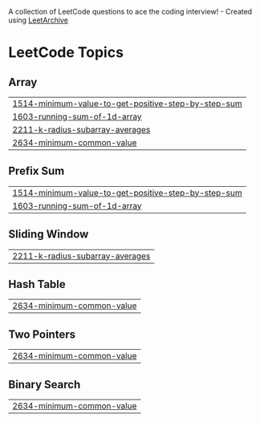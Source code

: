 A collection of LeetCode questions to ace the coding interview! - Created using [LeetArchive](https://github.com/anujlunawat/LeetArchive)


<!---LeetCode Topics Start-->
# LeetCode Topics
## Array
|  |
| ------- |
| [1514-minimum-value-to-get-positive-step-by-step-sum](https://github.com/Adiah-A/problem-solving-portfolio/tree/main/LeetCode/1514-minimum-value-to-get-positive-step-by-step-sum) |
| [1603-running-sum-of-1d-array](https://github.com/Adiah-A/problem-solving-portfolio/tree/main/LeetCode/1603-running-sum-of-1d-array) |
| [2211-k-radius-subarray-averages](https://github.com/Adiah-A/problem-solving-portfolio/tree/main/LeetCode/2211-k-radius-subarray-averages) |
| [2634-minimum-common-value](https://github.com/Adiah-A/problem-solving-portfolio/tree/main/LeetCode/2634-minimum-common-value) |
## Prefix Sum
|  |
| ------- |
| [1514-minimum-value-to-get-positive-step-by-step-sum](https://github.com/Adiah-A/problem-solving-portfolio/tree/main/LeetCode/1514-minimum-value-to-get-positive-step-by-step-sum) |
| [1603-running-sum-of-1d-array](https://github.com/Adiah-A/problem-solving-portfolio/tree/main/LeetCode/1603-running-sum-of-1d-array) |
## Sliding Window
|  |
| ------- |
| [2211-k-radius-subarray-averages](https://github.com/Adiah-A/problem-solving-portfolio/tree/main/LeetCode/2211-k-radius-subarray-averages) |
## Hash Table
|  |
| ------- |
| [2634-minimum-common-value](https://github.com/Adiah-A/problem-solving-portfolio/tree/main/LeetCode/2634-minimum-common-value) |
## Two Pointers
|  |
| ------- |
| [2634-minimum-common-value](https://github.com/Adiah-A/problem-solving-portfolio/tree/main/LeetCode/2634-minimum-common-value) |
## Binary Search
|  |
| ------- |
| [2634-minimum-common-value](https://github.com/Adiah-A/problem-solving-portfolio/tree/main/LeetCode/2634-minimum-common-value) |
<!---LeetCode Topics End-->